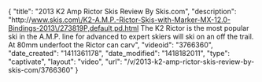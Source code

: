 {
    "title": "2013 K2 Amp Rictor Skis Review By Skis.com",
    "description": "http:\/\/www.skis.com\/K2-A.M.P.-Rictor-Skis-with-Marker-MX-12.0-Bindings-2013\/273819P,default,pd.html  The K2 Rictor is the most popular ski in the A.M.P. line for advanced to expert skiers will ski on an off the trail. At 80mm underfoot the Rictor can carv",
    "videoid": "3766360",
    "date_created": "1411361178",
    "date_modified": "1418182011",
    "type": "captivate",
    "layout": "video",
    "url": "\/v\/2013-k2-amp-rictor-skis-review-by-skis-com\/3766360"
}